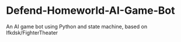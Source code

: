# Defend-Homeworld-AI-Game-Bot
An AI game bot using Python and state machine, based on lfkdsk/FighterTheater

